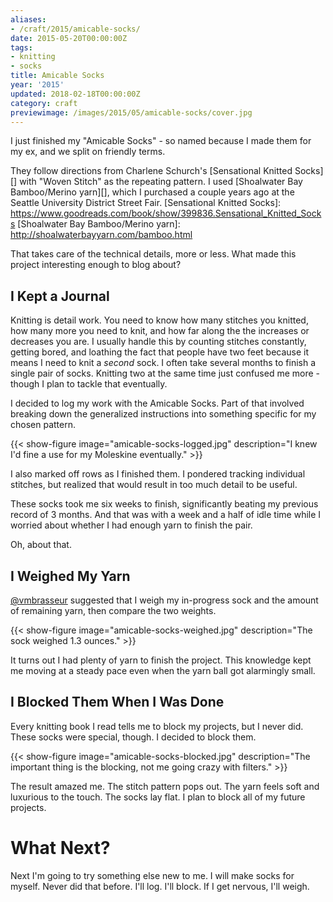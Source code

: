 ```yaml
---
aliases:
- /craft/2015/amicable-socks/
date: 2015-05-20T00:00:00Z
tags:
- knitting
- socks
title: Amicable Socks
year: '2015'
updated: 2018-02-18T00:00:00Z
category: craft
previewimage: /images/2015/05/amicable-socks/cover.jpg
---
```

I just finished my "Amicable Socks" - so named because I made them for my ex, and we split on friendly terms.
<!-- TEASER_END -->

They follow directions from Charlene Schurch's [Sensational Knitted Socks][] with "Woven Stitch" as the
repeating pattern. I used [Shoalwater Bay Bamboo/Merino yarn][], which I purchased a couple years ago at the
Seattle University District Street Fair.
[Sensational Knitted Socks]: https://www.goodreads.com/book/show/399836.Sensational_Knitted_Socks
[Shoalwater Bay Bamboo/Merino yarn]: http://shoalwaterbayyarn.com/bamboo.html

That takes care of the technical details, more or less. What made this project interesting enough to blog
about?

## I Kept a Journal

Knitting is detail work. You need to know how many stitches you knitted, how many more you need to knit, and
how far along the the increases or decreases you are. I usually handle this by counting stitches constantly,
getting bored, and loathing the fact that people have two feet because it means I need to knit a *second*
sock. I often take several months to finish a single pair of socks. Knitting two at the same time just
confused me more - though I plan to tackle that eventually.

I decided to log my work with the Amicable Socks. Part of that involved breaking down the generalized
instructions into something specific for my chosen pattern.

{{< show-figure image="amicable-socks-logged.jpg"
  description="I knew I'd fine a use for my Moleskine eventually." >}}

I also marked off rows as I finished them. I pondered tracking individual stitches, but realized that would
result in too much detail to be useful.

These socks took me six weeks to finish, significantly beating my previous record of 3 months. And that was
with a week and a half of idle time while I worried about whether I had enough yarn to finish the pair.

Oh, about that.

## I Weighed My Yarn

[@vmbrasseur]: https://twitter.com/vmbrasseur
[@vmbrasseur][] suggested that I weigh my in-progress sock and the amount of remaining yarn, then compare the
two weights.

{{< show-figure image="amicable-socks-weighed.jpg"
  description="The sock weighed 1.3 ounces." >}}

It turns out I had plenty of yarn to finish the project. This knowledge kept me moving at a steady pace even
when the yarn ball got alarmingly small.

## I Blocked Them When I Was Done

Every knitting book I read tells me to block my projects, but I never did. These socks were special, though. I
decided to block them.

{{< show-figure image="amicable-socks-blocked.jpg"
  description="The important thing is the blocking, not me going crazy with filters." >}}

The result amazed me. The stitch pattern pops out. The yarn feels soft and luxurious to the touch. The socks
lay flat. I plan to block all of my future projects.

# What Next?

Next I'm going to try something else new to me. I will make socks for myself. Never did that before. I'll
log. I'll block. If I get nervous, I'll weigh.
